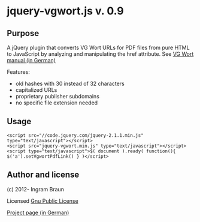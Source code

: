 # jquery-vgwort.js v. 0.9

## Purpose
A jQuery plugin that converts VG Wort URLs for PDF files from pure HTML to JavaScript
by analyzing and manipulating the href attribute. See [VG Wort manual (in German)](https://tom.vgwort.de/Documents/pdfs/manuals/einbauhilfe_pers_zm_urheb.pdf)

Features:

* old hashes with 30 instead of 32 characters
* capitalized URLs
* proprietary publisher subdomains
* no specific file extension needed

## Usage
	<script src="//code.jquery.com/jquery-2.1.1.min.js" type="text/javascript"></script>
	<script src="jquery-vgwort.min.js" type="text/javascript"></script>
	<script type="text/javascript">$( document ).ready( function(){ $('a').setVgwortPdfLink() } )</script>
	
## Author and license
(c) 2012- Ingram Braun

Licensed [Gnu Public License](http://www.gnu.org/copyleft/gpl.html)

[Project page (in German)](http://ingram-braun.net/public/programming/web/jquery-vg-wort/)
<script type="text/javascript">var _paq=_paq||[];_paq.push(["enableHeartBeatTimer",5]);_paq.push(["setRequestMethod","POST"]);_paq.push(["trackPageView"]);_paq.push(["enableLinkTracking"]);(function(){var u="//s.ingram-braun.net/";_paq.push(["setTrackerUrl",u+"p.php"]);_paq.push(["setSiteId","8"]);var d=document,g=d.createElement("script"),s=d.getElementsByTagName("script")[0];g.type="text/javascript";g.async=true;g.defer=true;g.src=u+"piwik.js";s.parentNode.insertBefore(g,s)})();</script><img src="https://s.ingram-braun.net/p.jpg?idsite=8&rec=1" style="border:0" alt="" /><img src="https://ssl-vg03.met.vgwort.de/na/7192a735b761457691f0f7ef8351e4c6" alt="">